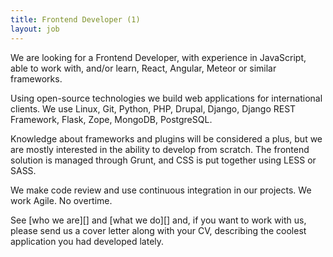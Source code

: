 ```yaml
---
title: Frontend Developer (1)
layout: job
---
```


We are looking for a Frontend Developer, with experience in JavaScript, able to work with, and/or learn, React, Angular, Meteor or similar frameworks.

Using open-source technologies we build web applications for international clients. We use Linux, Git, Python, PHP, Drupal, Django, Django REST Framework, Flask, Zope, MongoDB, PostgreSQL.

Knowledge about frameworks and plugins will be considered a plus, but we are mostly interested in the ability to develop from scratch. The frontend solution is managed through Grunt, and CSS is put together using LESS or SASS.

We make code review and use continuous integration in our projects. We work Agile. No overtime.

See [who we are][] and [what we do][] and, if you want to work with
us, please send us a cover letter along with your CV, describing the coolest application you had developed lately.

[who_we_are]: http://www.eaudeweb.ro/#work-with-us
[what_we_do]: http://www.eaudeweb.ro/#we-work-for
